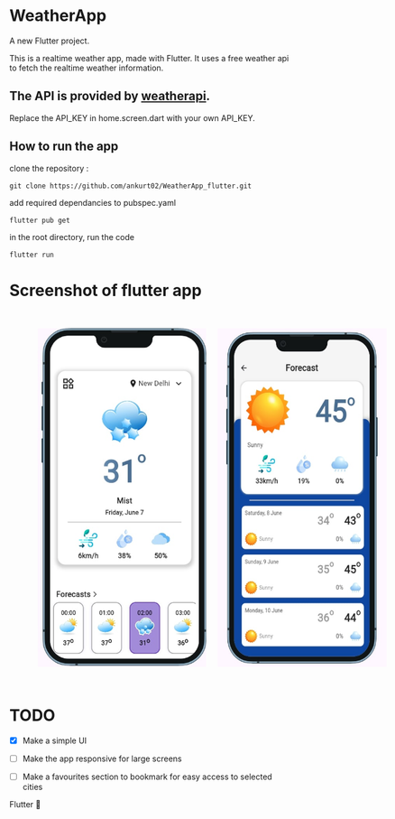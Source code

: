 # WeatherApp

A new Flutter project.

This is a realtime weather app, made with Flutter.
It uses a free weather api to fetch the realtime weather information.


## The API is provided by [weatherapi](https://www.weatherapi.com/).

Replace the API_KEY in home.screen.dart with your own API_KEY.



## How to run the app

clone the repository :

```
git clone https://github.com/ankurt02/WeatherApp_flutter.git
```

add required dependancies to pubspec.yaml

```
flutter pub get
```

in the root directory, run the code

```
flutter run
```


# Screenshot of flutter app

<div style="display: flex; justify-content: space-between; margin : 20px; padding : 20px">
    <img src="screenshots/HomeScreen.jpg" alt="Home Screen" style="width: 300px; height: 600px; margin: 10px" />
    <img src="screenshots/ForecastScreen.jpg" alt="Forecast Screen" style="width: 300px; height: 600px;  margin: 10px" />
</div>







# TODO

- [X] Make a simple UI

- [ ] Make the app responsive for large screens

- [ ] Make a favourites section to bookmark for easy access to selected cities




 
Flutter :blue_heart:
